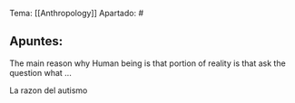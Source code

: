 Tema: [[Anthropology]]
Apartado: #

## Apuntes:

The main reason why 
Human being is that portion of reality is that ask the question what ...


La razon del autismo 
